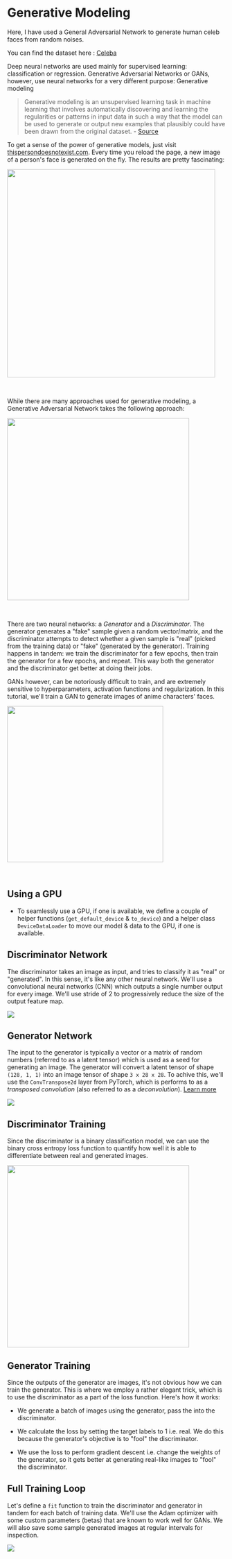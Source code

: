# Generative Modeling

Here, I have used a General Adversarial Network to generate human celeb faces from random noises.

You can find the dataset here :
[Celeba](https://www.kaggle.com/zuozhaorui/celeba)

Deep neural networks are used mainly for supervised learning: classification or regression. Generative Adversarial Networks or GANs, however, use neural networks for a very different purpose: Generative modeling

> Generative modeling is an unsupervised learning task in machine learning that involves automatically discovering and learning the regularities or patterns in input data in such a way that the model can be used to generate or output new examples that plausibly could have been drawn from the original dataset. - [Source](https://machinelearningmastery.com/what-are-generative-adversarial-networks-gans/)

To get a sense of the power of generative models, just visit [thispersondoesnotexist.com](https://thispersondoesnotexist.com). Every time you reload the page, a new image of a person's face is generated on the fly. The results are pretty fascinating:

<img src="https://imgix.bustle.com/inverse/4b/17/8f/0e/cf91/4506/99c7/e6a491c5d4ac/these-people-are-not-real--they-were-produced-by-our-generator-that-allows-control-over-different-a.png" style="width:480px; margin-bottom:32px"/>

While there are many approaches used for generative modeling, a Generative Adversarial Network takes the following approach: 

<img src="https://i.imgur.com/6NMdO9u.png" style="width:420px; margin-bottom:32px"/>

There are two neural networks: a *Generator* and a *Discriminator*. The generator generates a "fake" sample given a random vector/matrix, and the discriminator attempts to detect whether a given sample is "real" (picked from the training data) or "fake" (generated by the generator). Training happens in tandem: we train the discriminator for a few epochs, then train the generator for a few epochs, and repeat. This way both the generator and the discriminator get better at doing their jobs. 

GANs however, can be notoriously difficult to train, and are extremely sensitive to hyperparameters, activation functions and regularization. In this tutorial, we'll train a GAN to generate images of anime characters' faces.

<img src="https://github.com/swaingotnochill/HumanCelebFaceGANs/blob/main/Gan_Generated_Images/generated-images-0025.png" width="360" style="margin-bottom:32px"/>

## Using a GPU 
- To seamlessly use a GPU, if one is available, we define a couple of helper functions (`get_default_device` & `to_device`) and a helper class `DeviceDataLoader` to move our model & data to the GPU, if one is available.

## Discriminator Network

The discriminator takes an image as input, and tries to classify it as "real" or "generated". In this sense, it's like any other neural network. We'll use a convolutional neural networks (CNN) which outputs a single number output for every image. We'll use stride of 2 to progressively reduce the size of the output feature map.

![](https://github.com/vdumoulin/conv_arithmetic/raw/master/gif/padding_strides_odd.gif)

## Generator Network

The input to the generator is typically a vector or a matrix of random numbers (referred to as a latent tensor) which is used as a seed for generating an image. The generator will convert a latent tensor of shape `(128, 1, 1)` into an image tensor of shape `3 x 28 x 28`. To achive this, we'll use the `ConvTranspose2d` layer from PyTorch, which is performs to as a *transposed convolution* (also referred to as a *deconvolution*). [Learn more](https://github.com/vdumoulin/conv_arithmetic/blob/master/README.md#transposed-convolution-animations)

![](https://i.imgur.com/DRvK546.gif)

## Discriminator Training

Since the discriminator is a binary classification model, we can use the binary cross entropy loss function to quantify how well it is able to differentiate between real and generated images.

<img src="https://image.slidesharecdn.com/chrishokamp-dublinnlp3-160805110319/95/task-based-learning-for-nlp-going-beyond-cross-entropy-chris-hokamp-10-638.jpg?cb=1470395213" width="420" >

## Generator Training

Since the outputs of the generator are images, it's not obvious how we can train the generator. This is where we employ a rather elegant trick, which is to use the discriminator as a part of the loss function. Here's how it works:

- We generate a batch of images using the generator, pass the into the discriminator.

- We calculate the loss by setting the target labels to 1 i.e. real. We do this because the generator's objective is to "fool" the discriminator. 

- We use the loss to perform gradient descent i.e. change the weights of the generator, so it gets better at generating real-like images to "fool" the discriminator.

## Full Training Loop

Let's define a `fit` function to train the discriminator and generator in tandem for each batch of training data. We'll use the Adam optimizer with some custom parameters (betas) that are known to work well for GANs. We will also save some sample generated images at regular intervals for inspection.

<img src="https://i.imgur.com/6NMdO9u.png" style="max-width:420px; margin-bottom:32px"/>



